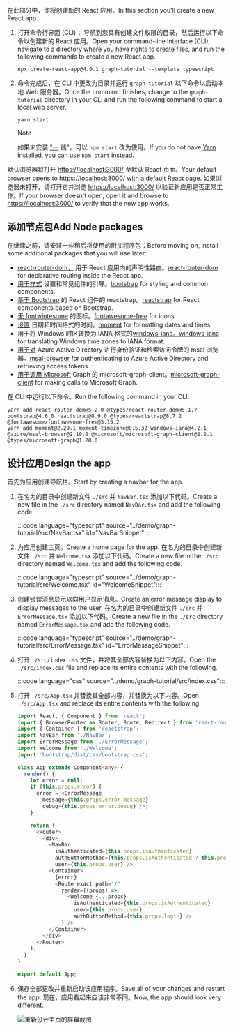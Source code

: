 <!-- markdownlint-disable MD002 MD041 -->

<span data-ttu-id="3ec4f-101">在此部分中，你将创建新的 React 应用。</span><span class="sxs-lookup"><span data-stu-id="3ec4f-101">In this section you'll create a new React app.</span></span>

1. <span data-ttu-id="3ec4f-102">打开命令行界面 (CLI) ，导航到您具有创建文件权限的目录，然后运行以下命令以创建新的 React 应用。</span><span class="sxs-lookup"><span data-stu-id="3ec4f-102">Open your command-line interface (CLI), navigate to a directory where you have rights to create files, and run the following commands to create a new React app.</span></span>

    ```Shell
    npx create-react-app@4.0.1 graph-tutorial --template typescript
    ```

1. <span data-ttu-id="3ec4f-103">命令完成后，在 CLI 中更改为目录并运行 `graph-tutorial` 以下命令以启动本地 Web 服务器。</span><span class="sxs-lookup"><span data-stu-id="3ec4f-103">Once the command finishes, change to the `graph-tutorial` directory in your CLI and run the following command to start a local web server.</span></span>

    ```Shell
    yarn start
    ```

    > [!NOTE]
    > <span data-ttu-id="3ec4f-104">如果未安装 ["一](https://yarnpkg.com/) 线"，可以 `npm start` 改为使用。</span><span class="sxs-lookup"><span data-stu-id="3ec4f-104">If you do not have [Yarn](https://yarnpkg.com/) installed, you can use `npm start` instead.</span></span>

<span data-ttu-id="3ec4f-105">默认浏览器将打开 [https://localhost:3000/](https://localhost:3000) 至默认 React 页面。</span><span class="sxs-lookup"><span data-stu-id="3ec4f-105">Your default browser opens to [https://localhost:3000/](https://localhost:3000) with a default React page.</span></span> <span data-ttu-id="3ec4f-106">如果浏览器未打开，请打开它并浏览 [https://localhost:3000/](https://localhost:3000) 以验证新应用是否正常工作。</span><span class="sxs-lookup"><span data-stu-id="3ec4f-106">If your browser doesn't open, open it and browse to [https://localhost:3000/](https://localhost:3000) to verify that the new app works.</span></span>

## <a name="add-node-packages"></a><span data-ttu-id="3ec4f-107">添加节点包</span><span class="sxs-lookup"><span data-stu-id="3ec4f-107">Add Node packages</span></span>

<span data-ttu-id="3ec4f-108">在继续之前，请安装一些稍后将使用的附加程序包：</span><span class="sxs-lookup"><span data-stu-id="3ec4f-108">Before moving on, install some additional packages that you will use later:</span></span>

- <span data-ttu-id="3ec4f-109">[react-router-dom，](https://github.com/ReactTraining/react-router) 用于 React 应用内的声明性路由。</span><span class="sxs-lookup"><span data-stu-id="3ec4f-109">[react-router-dom](https://github.com/ReactTraining/react-router) for declarative routing inside the React app.</span></span>
- <span data-ttu-id="3ec4f-110">[用于样式](https://github.com/twbs/bootstrap) 设置和常见组件的引导。</span><span class="sxs-lookup"><span data-stu-id="3ec4f-110">[bootstrap](https://github.com/twbs/bootstrap) for styling and common components.</span></span>
- <span data-ttu-id="3ec4f-111">[基于 Bootstrap](https://github.com/reactstrap/reactstrap) 的 React 组件的 reactstrap。</span><span class="sxs-lookup"><span data-stu-id="3ec4f-111">[reactstrap](https://github.com/reactstrap/reactstrap) for React components based on Bootstrap.</span></span>
- <span data-ttu-id="3ec4f-112">[无 fontwintesome](https://github.com/FortAwesome/Font-Awesome) 的图标。</span><span class="sxs-lookup"><span data-stu-id="3ec4f-112">[fontawesome-free](https://github.com/FortAwesome/Font-Awesome) for icons.</span></span>
- <span data-ttu-id="3ec4f-113">[设置](https://github.com/moment/moment) 日期和时间格式的时间。</span><span class="sxs-lookup"><span data-stu-id="3ec4f-113">[moment](https://github.com/moment/moment) for formatting dates and times.</span></span>
- <span data-ttu-id="3ec4f-114">用于将 Windows 时区转换为 IANA 格式的[windows-iana。](https://github.com/rubenillodo/windows-iana)</span><span class="sxs-lookup"><span data-stu-id="3ec4f-114">[windows-iana](https://github.com/rubenillodo/windows-iana) for translating Windows time zones to IANA format.</span></span>
- <span data-ttu-id="3ec4f-115">[用于对](https://github.com/AzureAD/microsoft-authentication-library-for-js/tree/dev/lib/msal-browser) Azure Active Directory 进行身份验证和检索访问令牌的 msal 浏览器。</span><span class="sxs-lookup"><span data-stu-id="3ec4f-115">[msal-browser](https://github.com/AzureAD/microsoft-authentication-library-for-js/tree/dev/lib/msal-browser) for authenticating to Azure Active Directory and retrieving access tokens.</span></span>
- <span data-ttu-id="3ec4f-116">[用于调用 Microsoft](https://github.com/microsoftgraph/msgraph-sdk-javascript) Graph 的 microsoft-graph-client。</span><span class="sxs-lookup"><span data-stu-id="3ec4f-116">[microsoft-graph-client](https://github.com/microsoftgraph/msgraph-sdk-javascript) for making calls to Microsoft Graph.</span></span>

<span data-ttu-id="3ec4f-117">在 CLI 中运行以下命令。</span><span class="sxs-lookup"><span data-stu-id="3ec4f-117">Run the following command in your CLI.</span></span>

```Shell
yarn add react-router-dom@5.2.0 @types/react-router-dom@5.1.7 bootstrap@4.6.0 reactstrap@8.9.0 @types/reactstrap@8.7.2 @fortawesome/fontawesome-free@5.15.2
yarn add moment@2.29.1 moment-timezone@0.5.32 windows-iana@4.2.1 @azure/msal-browser@2.10.0 @microsoft/microsoft-graph-client@2.2.1 @types/microsoft-graph@1.28.0
```

## <a name="design-the-app"></a><span data-ttu-id="3ec4f-118">设计应用</span><span class="sxs-lookup"><span data-stu-id="3ec4f-118">Design the app</span></span>

<span data-ttu-id="3ec4f-119">首先为应用创建导航栏。</span><span class="sxs-lookup"><span data-stu-id="3ec4f-119">Start by creating a navbar for the app.</span></span>

1. <span data-ttu-id="3ec4f-120">在名为的目录中创建新文件 `./src` 并 `NavBar.tsx` 添加以下代码。</span><span class="sxs-lookup"><span data-stu-id="3ec4f-120">Create a new file in the `./src` directory named `NavBar.tsx` and add the following code.</span></span>

    :::code language="typescript" source="../demo/graph-tutorial/src/NavBar.tsx" id="NavBarSnippet":::

1. <span data-ttu-id="3ec4f-121">为应用创建主页。</span><span class="sxs-lookup"><span data-stu-id="3ec4f-121">Create a home page for the app.</span></span> <span data-ttu-id="3ec4f-122">在名为的目录中创建新文件 `./src` 并 `Welcome.tsx` 添加以下代码。</span><span class="sxs-lookup"><span data-stu-id="3ec4f-122">Create a new file in the `./src` directory named `Welcome.tsx` and add the following code.</span></span>

    :::code language="typescript" source="../demo/graph-tutorial/src/Welcome.tsx" id="WelcomeSnippet":::

1. <span data-ttu-id="3ec4f-123">创建错误消息显示以向用户显示消息。</span><span class="sxs-lookup"><span data-stu-id="3ec4f-123">Create an error message display to display messages to the user.</span></span> <span data-ttu-id="3ec4f-124">在名为的目录中创建新文件 `./src` 并 `ErrorMessage.tsx` 添加以下代码。</span><span class="sxs-lookup"><span data-stu-id="3ec4f-124">Create a new file in the `./src` directory named `ErrorMessage.tsx` and add the following code.</span></span>

    :::code language="typescript" source="../demo/graph-tutorial/src/ErrorMessage.tsx" id="ErrorMessageSnippet":::

1. <span data-ttu-id="3ec4f-125">打开 `./src/index.css` 文件，并将其全部内容替换为以下内容。</span><span class="sxs-lookup"><span data-stu-id="3ec4f-125">Open the `./src/index.css` file and replace its entire contents with the following.</span></span>

    :::code language="css" source="../demo/graph-tutorial/src/index.css":::

1. <span data-ttu-id="3ec4f-126">打开 `./src/App.tsx` 并替换其全部内容，并替换为以下内容。</span><span class="sxs-lookup"><span data-stu-id="3ec4f-126">Open `./src/App.tsx` and replace its entire contents with the following.</span></span>

    ```typescript
    import React, { Component } from 'react';
    import { BrowserRouter as Router, Route, Redirect } from 'react-router-dom';
    import { Container } from 'reactstrap';
    import NavBar from './NavBar';
    import ErrorMessage from './ErrorMessage';
    import Welcome from './Welcome';
    import 'bootstrap/dist/css/bootstrap.css';

    class App extends Component<any> {
      render() {
        let error = null;
        if (this.props.error) {
          error = <ErrorMessage
            message={this.props.error.message}
            debug={this.props.error.debug} />;
        }

        return (
          <Router>
            <div>
              <NavBar
                isAuthenticated={this.props.isAuthenticated}
                authButtonMethod={this.props.isAuthenticated ? this.props.logout : this.props.login}
                user={this.props.user} />
              <Container>
                {error}
                <Route exact path="/"
                  render={(props) =>
                    <Welcome {...props}
                      isAuthenticated={this.props.isAuthenticated}
                      user={this.props.user}
                      authButtonMethod={this.props.login} />
                  } />
              </Container>
            </div>
          </Router>
        );
      }
    }

    export default App;
    ```

1. <span data-ttu-id="3ec4f-127">保存全部更改并重新启动该应用程序。</span><span class="sxs-lookup"><span data-stu-id="3ec4f-127">Save all of your changes and restart the app.</span></span> <span data-ttu-id="3ec4f-128">现在，应用看起来应该非常不同。</span><span class="sxs-lookup"><span data-stu-id="3ec4f-128">Now, the app should look very different.</span></span>

    ![重新设计主页的屏幕截图](images/create-app-01.png)
